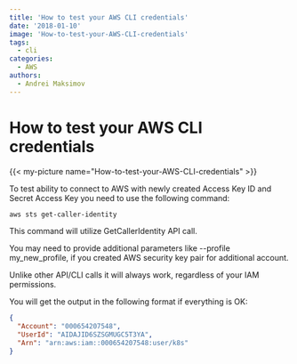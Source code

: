 ```yaml
---
title: 'How to test your AWS CLI credentials'
date: '2018-01-10'
image: 'How-to-test-your-AWS-CLI-credentials'
tags:
  - cli
categories:
  - AWS
authors:
  - Andrei Maksimov
---
```

# How to test your AWS CLI credentials

{{< my-picture name="How-to-test-your-AWS-CLI-credentials" >}}

To test ability to connect to AWS with newly created Access Key ID and Secret Access Key you need to use the following command:

```sh
aws sts get-caller-identity
```

This command will utilize GetCallerIdentity API call.

You may need to provide additional parameters like --profile my_new_profile, if you created AWS security key pair for additional account.

Unlike other API/CLI calls it will always work, regardless of your IAM permissions.

You will get the output in the following format if everything is OK:

```json
{
  "Account": "000654207548",
  "UserId": "AIDAJID6SZSGMUGC5T3YA",
  "Arn": "arn:aws:iam::000654207548:user/k8s"
}
```

